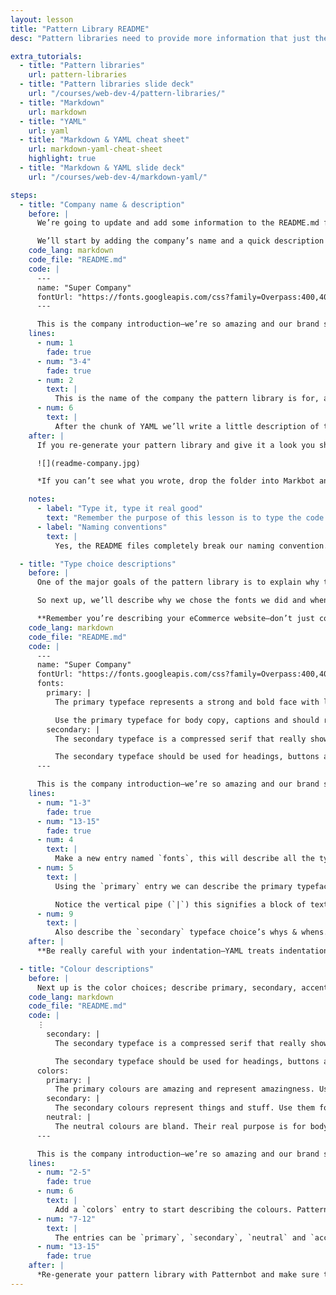 ```yaml
---
layout: lesson
title: "Pattern Library README"
desc: "Pattern libraries need to provide more information that just the pattern code—they need to explain why."

extra_tutorials:
  - title: "Pattern libraries"
    url: pattern-libraries
  - title: "Pattern libraries slide deck"
    url: "/courses/web-dev-4/pattern-libraries/"
  - title: "Markdown"
    url: markdown
  - title: "YAML"
    url: yaml
  - title: "Markdown & YAML cheat sheet"
    url: markdown-yaml-cheat-sheet
    highlight: true
  - title: "Markdown & YAML slide deck"
    url: "/courses/web-dev-4/markdown-yaml/"

steps:
  - title: "Company name & description"
    before: |
      We’re going to update and add some information to the README.md file within our pattern library.

      We’ll start by adding the company’s name and a quick description at the top.
    code_lang: markdown
    code_file: "README.md"
    code: |
      ---
      name: "Super Company"
      fontUrl: "https://fonts.googleapis.com/css?family=Overpass:400,400i,700|Source+Code+Pro:400,700"
      ---

      This is the company introduction—we’re so amazing and our brand signifies awesomeness!
    lines:
      - num: 1
        fade: true
      - num: "3-4"
        fade: true
      - num: 2
        text: |
          This is the name of the company the pattern library is for, a.k.a. your eCommerce website.
      - num: 6
        text: |
          After the chunk of YAML we’ll write a little description of the company. This is all Markdown and will be displayed after the company in the pattern library.
    after: |
      If you re-generate your pattern library and give it a look you should see your information now.

      ![](readme-company.jpg)

      *If you can’t see what you wrote, drop the folder into Markbot and make sure there are no error messages.*

    notes:
      - label: "Type it, type it real good"
        text: "Remember the purpose of this lesson is to type the code out yourself—build up that muscle memory in your fingers!"
      - label: "Naming conventions"
        text: |
          Yes, the README files completely break our naming convention. But it’s a community convention, all on its own, to name readmes with capital letters.

  - title: "Type choice descriptions"
    before: |
      One of the major goals of the pattern library is to explain why the patterns exist and when to use the patterns. That equally applies to the type choices.

      So next up, we’ll describe why we chose the fonts we did and when they should be used.

      **Remember you’re describing your eCommerce website—don’t just copy this information below.**
    code_lang: markdown
    code_file: "README.md"
    code: |
      ---
      name: "Super Company"
      fontUrl: "https://fonts.googleapis.com/css?family=Overpass:400,400i,700|Source+Code+Pro:400,700"
      fonts:
        primary: |
          The primary typeface represents a strong and bold face with lines that show stability and arrogance to fully express the power and dominance of our company.

          Use the primary typeface for body copy, captions and should really anything by default.
        secondary: |
          The secondary typeface is a compressed serif that really shows strength and dominance over our domain.

          The secondary typeface should be used for headings, buttons and to highlight important things.
      ---

      This is the company introduction—we’re so amazing and our brand signifies awesomeness!
    lines:
      - num: "1-3"
        fade: true
      - num: "13-15"
        fade: true
      - num: 4
        text: |
          Make a new entry named `fonts`, this will describe all the typography related information.
      - num: 5
        text: |
          Using the `primary` entry we can describe the primary typeface—especially describe why you chose it and when to use it.

          Notice the vertical pipe (`|`) this signifies a block of text—you can use Markdown in here.
      - num: 9
        text: |
          Also describe the `secondary` typeface choice’s whys & whens.
    after: |
      **Be really careful with your indentation—YAML treats indentation with extreme importance.**

  - title: "Colour descriptions"
    before: |
      Next up is the color choices; describe primary, secondary, accent, etc. colours using a format similar to the type.
    code_lang: markdown
    code_file: "README.md"
    code: |
      ⋮
        secondary: |
          The secondary typeface is a compressed serif that really shows strength and dominance over our domain.

          The secondary typeface should be used for headings, buttons and to highlight important things.
      colors:
        primary: |
          The primary colours are amazing and represent amazingness. Use them for headers, footers and emphasis.
        secondary: |
          The secondary colours represent things and stuff. Use them for links or when you want an extra pop.
        neutral: |
          The neutral colours are bland. Their real purpose is for body copy, captions, tables, etc.
      ---

      This is the company introduction—we’re so amazing and our brand signifies awesomeness!
    lines:
      - num: "2-5"
        fade: true
      - num: 6
        text: |
          Add a `colors` entry to start describing the colours. Patternbot is cool and will accept the correct spelling with a “u” too.
      - num: "7-12"
        text: |
          The entries can be `primary`, `secondary`, `neutral` and `accent`
      - num: "13-15"
        fade: true
    after: |
      *Re-generate your pattern library with Patternbot and make sure the text is all visible and looks the way you want.*
---
```

